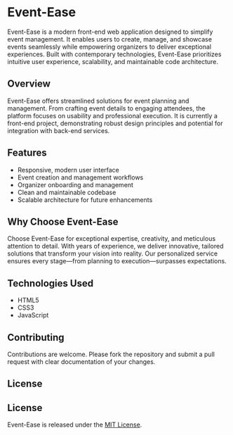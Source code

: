 # Event-Ease

Event-Ease is a modern front-end web application designed to simplify event management. It enables users to create, manage, and showcase events seamlessly while empowering organizers to deliver exceptional experiences. Built with contemporary technologies, Event-Ease prioritizes intuitive user experience, scalability, and maintainable code architecture.

## Overview

Event-Ease offers streamlined solutions for event planning and management. From crafting event details to engaging attendees, the platform focuses on usability and professional execution. It is currently a front-end project, demonstrating robust design principles and potential for integration with back-end services.

## Features

- Responsive, modern user interface
- Event creation and management workflows
- Organizer onboarding and management
- Clean and maintainable codebase
- Scalable architecture for future enhancements

## Why Choose Event-Ease

Choose Event-Ease for exceptional expertise, creativity, and meticulous attention to detail. With years of experience, we deliver innovative, tailored solutions that transform your vision into reality. Our personalized service ensures every stage—from planning to execution—surpasses expectations.

## Technologies Used

- HTML5
- CSS3
- JavaScript

## Contributing

Contributions are welcome. Please fork the repository and submit a pull request with clear documentation of your changes.

## License

## License

Event-Ease is released under the [MIT License](LICENSE).

